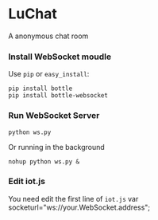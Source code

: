 # LuChat
A anonymous chat room


### Install WebSocket moudle
Use `pip` or `easy_install`:

    pip install bottle
    pip install bottle-websocket

### Run WebSocket Server

    python ws.py
    
Or running in the background

    nohup python ws.py &
    
### Edit iot.js
You need edit the first line of `iot.js`
    var socketurl="ws://your.WebSocket.address";

